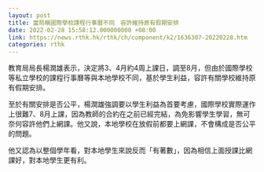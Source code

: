 ```yaml
---
layout: post
title: 當局稱國際學校課程行事曆不同　容許維持原有假期安排
date: 2022-02-28 15:58:12.000000000 +08:00
link: https://news.rthk.hk/rthk/ch/component/k2/1636307-20220228.htm
categories: rthk
---
```


教育局局長楊潤雄表示，決定將3、4月約4周上課日，調至8月，但由於國際學校等私立學校的課程行事曆等與本地學校不同，基於學生利益，容許有關學校維持原有假期安排。

至於有關安排是否公平，楊潤雄強調要以學生利益為首要考慮，國際學校實際運作上很難7、8月上課，因為教師的合約在之前已經完結，為免影響學生學習，無可奈何容許他們上網課。他又說，本地學校在放假前都要上網課，不會構成是否公平的問題。

他又認為以整個學年看，對本地學生來說反而「有著數」，因為相信上面授課比網課好，對本地學生更有利。
